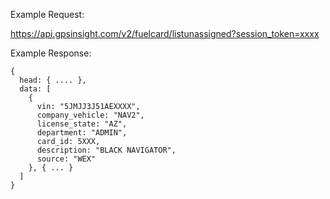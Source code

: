 Example Request:

https://api.gpsinsight.com/v2/fuelcard/listunassigned?session_token=xxxx

Example Response:

    {
      head: { .... },
      data: [
        {
          vin: "5JMJJ3J51AEXXXX",
          company_vehicle: "NAV2",
          license_state: "AZ",
          department: "ADMIN",
          card_id: 5XXX,
          description: "BLACK NAVIGATOR",
          source: "WEX"
        }, { ... }
      ]
    }
